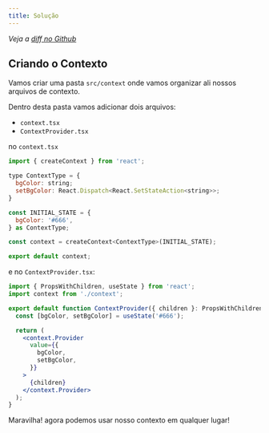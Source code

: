 ```yaml
---
title: Solução
---
```


*Veja a [diff no Github](https://github.com/robertotcestari/codante-ts-no-react-exercicio/compare/resolucao-componentes-flexiveis-ii...resolucao-context)*

## Criando o Contexto

Vamos criar uma pasta `src/context` onde vamos organizar ali nossos arquivos de contexto.

Dentro desta pasta vamos adicionar dois arquivos:

- `context.tsx`
- `ContextProvider.tsx`

no `context.tsx`

```jsx title="src/context/context.ts
import { createContext } from 'react';

type ContextType = {
  bgColor: string;
  setBgColor: React.Dispatch<React.SetStateAction<string>>;
}

const INITIAL_STATE = {
  bgColor: '#666',
} as ContextType;

const context = createContext<ContextType>(INITIAL_STATE);

export default context;
```

e no `ContextProvider.tsx`:

```jsx title="src/context/ContextProvider.tsx"
import { PropsWithChildren, useState } from 'react';
import context from './context';

export default function ContextProvider({ children }: PropsWithChildren) {
  const [bgColor, setBgColor] = useState('#666');

  return (
    <context.Provider
      value={{
        bgColor,
        setBgColor,
      }}
    >
      {children}
    </context.Provider>
  );
}
```

Maravilha! agora podemos usar nosso contexto em qualquer lugar!
